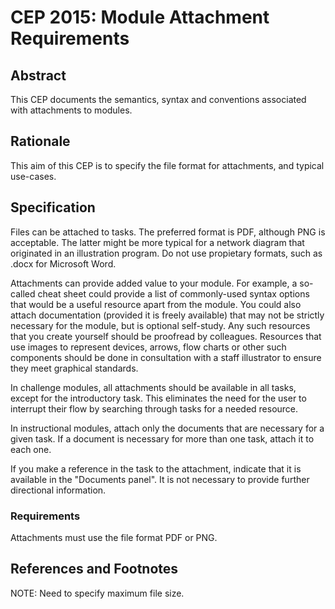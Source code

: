 # CEP 2015: Module Attachment Requirements


## Abstract

This CEP documents the semantics, syntax and conventions associated with attachments to modules. 

## Rationale

This aim of this CEP is to specify the file format for attachments, and typical use-cases.

## Specification

Files can be attached to tasks. The preferred format is PDF, although PNG is acceptable. The latter might be more typical for a network diagram that originated in an illustration program. Do not use propietary formats, such as .docx for Microsoft Word.

Attachments can provide added value to your module. For example, a so-called cheat sheet could provide a list of commonly-used syntax options that would be a useful resource apart from the module. You could also attach documentation (provided it is freely available) that may not be strictly necessary for the module, but is optional self-study. Any such resources that you create yourself should be proofread by colleagues. Resources that use images to represent devices, arrows, flow charts or other such components should be done in consultation with a staff illustrator to ensure they meet graphical standards.

In challenge modules, all attachments should be available in all tasks, except for the introductory task. This eliminates the need for the user to interrupt their flow by searching through tasks for a needed resource.

In instructional modules, attach only the documents that are necessary for a given task. If a document is necessary for more than one task, attach it to each one.

If you make a reference in the task to the attachment, indicate that it is available in the "Documents panel". It is not necessary to provide further directional information.

### Requirements

Attachments must use the file format PDF or PNG.

## References and Footnotes

NOTE: Need to specify maximum file size.
